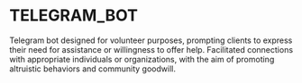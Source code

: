 # TELEGRAM_BOT
Telegram bot designed for volunteer purposes, prompting clients to express their need for assistance or willingness to offer help. Facilitated connections with appropriate individuals or organizations, with the aim of promoting altruistic behaviors and community goodwill.
